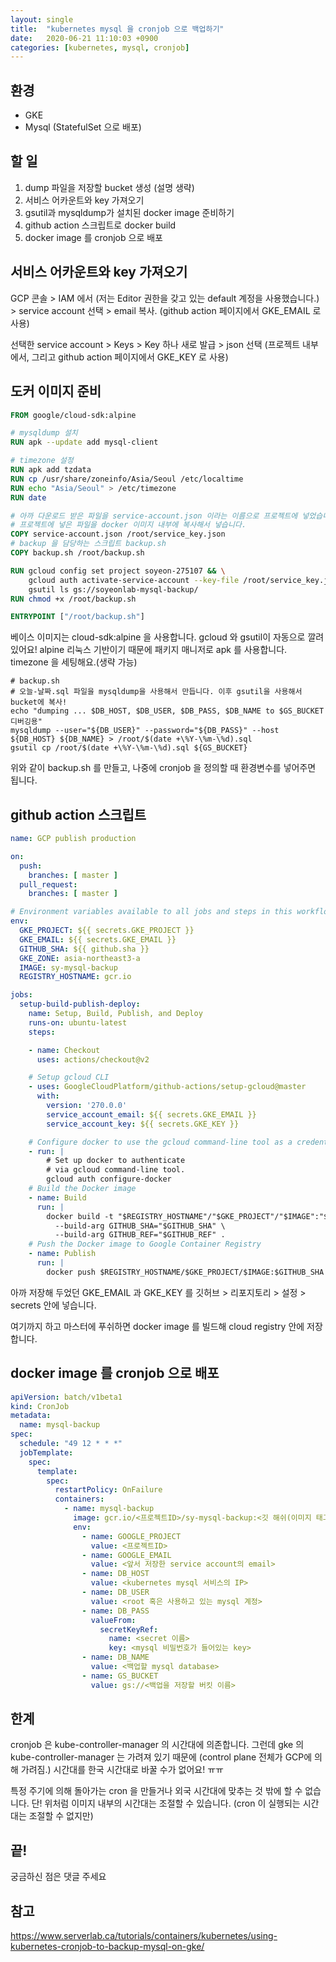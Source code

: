```yaml
---
layout: single
title:  "kubernetes mysql 을 cronjob 으로 백업하기"
date:   2020-06-21 11:10:03 +0900
categories: [kubernetes, mysql, cronjob]
---
```



## 환경
* GKE
* Mysql (StatefulSet 으로 배포)

## 할 일
1. dump 파일을 저장할 bucket 생성 (설명 생략)
2. 서비스 어카운트와 key 가져오기
3. gsutil과 mysqldump가 설치된 docker image 준비하기
4. github action 스크립트로 docker build
5. docker image 를 cronjob 으로 배포


## 서비스 어카운트와 key 가져오기

GCP 콘솔 > IAM 에서 (저는 Editor 권한을 갖고 있는 default 계정을 사용했습니다.) > service account 선택 > email 복사.
(github action 페이지에서 GKE_EMAIL 로 사용) 

선택한 service account > Keys > Key 하나 새로 발급 > json 선택 (프로젝트 내부에서, 그리고 github action 페이지에서 GKE_KEY 로 사용)


## 도커 이미지 준비

```dockerfile
FROM google/cloud-sdk:alpine

# mysqldump 설치
RUN apk --update add mysql-client

# timezone 설정
RUN apk add tzdata
RUN cp /usr/share/zoneinfo/Asia/Seoul /etc/localtime
RUN echo "Asia/Seoul" > /etc/timezone
RUN date

# 아까 다운로드 받은 파일을 service-account.json 이라는 이름으로 프로젝트에 넣었습니다.
# 프로젝트에 넣은 파일을 docker 이미지 내부에 복사해서 넣습니다.
COPY service-account.json /root/service_key.json
# backup 을 담당하는 스크립트 backup.sh
COPY backup.sh /root/backup.sh

RUN gcloud config set project soyeon-275107 && \
    gcloud auth activate-service-account --key-file /root/service_key.json && \
    gsutil ls gs://soyeonlab-mysql-backup/
RUN chmod +x /root/backup.sh

ENTRYPOINT ["/root/backup.sh"]
```
베이스 이미지는 cloud-sdk:alpine 을 사용합니다. gcloud 와 gsutil이 자동으로 깔려 있어요!
alpine 리눅스 기반이기 때문에 패키지 매니저로 apk 를 사용합니다. timezone 을 세팅해요.(생략 가능)

```shell script
# backup.sh
# 오늘-날짜.sql 파일을 mysqldump을 사용해서 만듭니다. 이후 gsutil을 사용해서 bucket에 복사! 
echo "dumping ... $DB_HOST, $DB_USER, $DB_PASS, $DB_NAME to $GS_BUCKET 디버깅용"
mysqldump --user="${DB_USER}" --password="${DB_PASS}" --host ${DB_HOST} ${DB_NAME} > /root/$(date +\%Y-\%m-\%d).sql
gsutil cp /root/$(date +\%Y-\%m-\%d).sql ${GS_BUCKET}
```
위와 같이 backup.sh 를 만들고, 나중에 cronjob 을 정의할 때 환경변수를 넣어주면 됩니다.

## github action 스크립트

```yaml
name: GCP publish production

on:
  push:
    branches: [ master ]
  pull_request:
    branches: [ master ]

# Environment variables available to all jobs and steps in this workflow
env:
  GKE_PROJECT: ${{ secrets.GKE_PROJECT }}
  GKE_EMAIL: ${{ secrets.GKE_EMAIL }}
  GITHUB_SHA: ${{ github.sha }}
  GKE_ZONE: asia-northeast3-a
  IMAGE: sy-mysql-backup
  REGISTRY_HOSTNAME: gcr.io

jobs:
  setup-build-publish-deploy:
    name: Setup, Build, Publish, and Deploy
    runs-on: ubuntu-latest
    steps:

    - name: Checkout
      uses: actions/checkout@v2

    # Setup gcloud CLI
    - uses: GoogleCloudPlatform/github-actions/setup-gcloud@master
      with:
        version: '270.0.0'
        service_account_email: ${{ secrets.GKE_EMAIL }}
        service_account_key: ${{ secrets.GKE_KEY }}

    # Configure docker to use the gcloud command-line tool as a credential helper
    - run: |
        # Set up docker to authenticate
        # via gcloud command-line tool.
        gcloud auth configure-docker
    # Build the Docker image
    - name: Build
      run: |
        docker build -t "$REGISTRY_HOSTNAME"/"$GKE_PROJECT"/"$IMAGE":"$GITHUB_SHA" \
          --build-arg GITHUB_SHA="$GITHUB_SHA" \
          --build-arg GITHUB_REF="$GITHUB_REF" .
    # Push the Docker image to Google Container Registry
    - name: Publish
      run: |
        docker push $REGISTRY_HOSTNAME/$GKE_PROJECT/$IMAGE:$GITHUB_SHA
```

아까 저장해 두었던 GKE_EMAIL 과 GKE_KEY 를 
깃허브 > 리포지토리 > 설정 > secrets 안에 넣습니다.

여기까지 하고 마스터에 푸쉬하면 docker image 를 빌드해 cloud registry 안에 저장합니다.

## docker image 를 cronjob 으로 배포

```yaml
apiVersion: batch/v1beta1
kind: CronJob
metadata:
  name: mysql-backup
spec:
  schedule: "49 12 * * *"
  jobTemplate:
    spec:
      template:
        spec:
          restartPolicy: OnFailure
          containers:
            - name: mysql-backup
              image: gcr.io/<프로젝트ID>/sy-mysql-backup:<깃 해쉬(이미지 태그)>
              env:
                - name: GOOGLE_PROJECT
                  value: <프로젝트ID>
                - name: GOOGLE_EMAIL
                  value: <앞서 저장한 service account의 email>
                - name: DB_HOST
                  value: <kubernetes mysql 서비스의 IP>
                - name: DB_USER
                  value: <root 혹은 사용하고 있는 mysql 계정>
                - name: DB_PASS
                  valueFrom:
                    secretKeyRef:
                      name: <secret 이름>
                      key: <mysql 비밀번호가 들어있는 key>
                - name: DB_NAME
                  value: <백업할 mysql database>
                - name: GS_BUCKET
                  value: gs://<백업을 저장할 버킷 이름>
```

## 한계
cronjob 은 kube-controller-manager 의 시간대에 의존합니다.
그런데 gke 의 kube-controller-manager 는 가려져 있기 때문에 (control plane 전체가 GCP에 의해 가려짐.)
시간대를 한국 시간대로 바꿀 수가 없어요! ㅠㅠ

특정 주기에 의해 돌아가는 cron 을 만들거나
외국 시간대에 맞추는 것 밖에 할 수 없습니다.
단! 위처럼 이미지 내부의 시간대는 조절할 수 있습니다. (cron 이 실행되는 시간대는 조절할 수 없지만)


## 끝!

궁금하신 점은 댓글 주세요

## 참고

https://www.serverlab.ca/tutorials/containers/kubernetes/using-kubernetes-cronjob-to-backup-mysql-on-gke/



